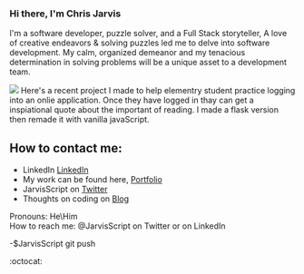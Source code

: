 ### Hi there, I'm Chris Jarvis

I'm a software developer, puzzle solver, and a Full Stack storyteller,  A love of creative endeavors & solving puzzles led me to delve into software development.  My calm, organized demeanor and my tenacious determination in solving problems will be a unique asset to a development team.

 <img src="http://christopherleejarvis.com/JarvisScript/wp-content/uploads/2019/09/book_nook_quote.jpg">
 Here's a recent project I made to help elementry student practice logging into an onlie application. Once they have logged in thay can get a inspiational quote about the important of reading. I made a flask version then remade it with vanilla javaScript.



## How to contact me:
- LinkedIn <a href="https://www.linkedin.com/in/christopherljarvis/" target="_blank" Rel="noreferrer">LinkedIn</a>
- My work can be found here, <a href="http://www.christopherleejarvis.com" target="_blank" Rel="noreferrer">Portfolio</a>
- JarvisScript on <a href="https://twitter.com/JarvisScript" target="blank" Rel="noreferrer">Twitter</a> 
- Thoughts on coding on <a href="http://www.christopherleejarvis.com/JarvisScript" target="blank" Rel="noreferrer">Blog</a>


 Pronouns: He\Him \
 How to reach me: @JarvisScript on Twitter or on LinkedIn
 
-$JarvisScript git push

:octocat: 

<!--
**ClJarvis/ClJarvis** is a ✨ _special_ ✨ repository because its `README.md` (this file) appears on your GitHub profile.

Here are some ideas to get you started:

- 🔭 I’m currently working on ...
- 🌱 I’m currently learning ...
- 👯 I’m looking to collaborate on ...
- 🤔 I’m looking for help with ...
- 💬 Ask me about ...
- 📫 How to reach me: ...
- 😄 Pronouns: ...
- ⚡ Fun fact: ...
-->
